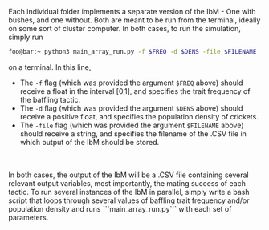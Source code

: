 Each individual folder implements a separate version of the IbM - One with bushes, and one without. Both are meant to be run from the terminal, ideally on some sort of cluster computer. In both cases, to run the simulation, simply run

```zsh
foo@bar:~ python3 main_array_run.py -f $FREQ -d $DENS -file $FILENAME
```

on a terminal. In this line,

* The ```-f``` flag (which was provided the argument ```$FREQ``` above) should receive a float in the interval [0,1], and specifies the trait frequency of the baffling tactic.
* The ```-d``` flag (which was provided the argument ```$DENS``` above) should receive a positive float, and specifies the population density of crickets.
* The ```-file``` flag (which was provided the argument ```$FILENAME``` above) should receive a string, and specifies the filename of the .CSV file in which output of the IbM should be stored.
</br>
</br>
In both cases, the output of the IbM will be a .CSV file containing several relevant output variables, most importantly, the mating success of each tactic. To run several instances of the IbM in parallel, simply write a bash script that loops through several values of baffling trait frequency and/or population density and runs ```main_array_run.py``` with each set of parameters. 

  

